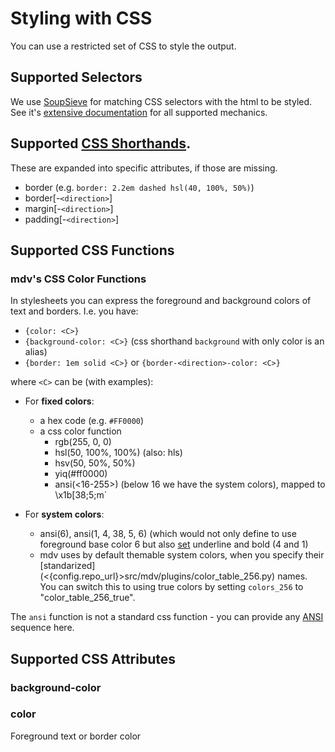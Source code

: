 # Styling with CSS

You can use a restricted set of CSS to style the output.

## Supported Selectors

We use [SoupSieve][SS] for matching CSS selectors with the html to be styled. See it's [extensive documentation][SS] for all supported mechanics. 

## Supported [CSS Shorthands][CSH].

These are expanded into specific attributes, if those are missing.

- border (e.g. `border: 2.2em dashed hsl(40, 100%, 50%)`)
- border[-`<direction>`]
- margin[-`<direction>`]
- padding[-`<direction>`]



## Supported CSS Functions

### mdv's CSS Color Functions

In stylesheets you can express the foreground and background colors of text and borders. I.e. you have:

- `{color: <C>}`
- `{background-color: <C>}` (css shorthand `background` with only color is an alias)
- `{border: 1em solid <C>}` or `{border-<direction>-color: <C>}`

where `<C>` can be (with examples):

- For **fixed colors**:
    - a hex code (e.g. `#FF0000`)
    - a css color function
        - rgb(255, 0, 0)
        - hsl(50, 100%, 100%) (also: hls)
        - hsv(50, 50%, 50%) 
        - yiq(#ff0000)
        - ansi(<16-255>)  (below 16 we have the system colors), mapped to \x1b[38;5;<nr>m`

- For **system colors**:
    - ansi(6), ansi(1, 4, 38, 5, 6) (which would not only define to use foreground base color 6 but also [set](./ansi.md) underline and bold (4 and 1) 
    - mdv uses by default themable system colors, when you specify their [standarized](<{config.repo_url}>src/mdv/plugins/color_table_256.py) names. You can switch this to using true colors by setting `colors_256` to "color_table_256_true".

The `ansi` function is not a standard css function - you can provide any [ANSI](./ansi.md) sequence
here.



## Supported CSS Attributes

### background-color



### color

Foreground text or border color


[SS]: https://facelessuser.github.io/soupsieve/selectors/
[CSH]: https://developer.mozilla.org/en-US/docs/Web/CSS/Shorthand_properties

